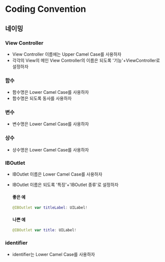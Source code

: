# Coding Convention
## 네이밍

### View Controller
* View Controller 이름에는 Upper Camel Case를 사용하자
* 각각의 View의 메인 View Controller의 이름은 되도록 '기능'+ViewController로 설정하자

### 함수
* 함수명은 Lower Camel Case를 사용하자
* 함수명은 되도록 동사를 사용하자

### 변수
* 변수명은 Lower Camel Case를 사용하자
  
### 상수
* 상수명은 Lower Camel Case를 사용하자

### IBOutlet
* IBOutlet 이름은 Lower Camel Case를 사용하자
* IBOutlet 이름은 되도록 '특징'+'IBOutlet 종류'로 설정하자

    #### 좋은 예
    ```swift
    @IBOutlet var titleLabel: UILabel!
    ```

    #### 나쁜 예
    ```swift
    @IBOutlet var title: UILabel!
    ```

### identifier
* identifier는 Lower Camel Case를 사용하자